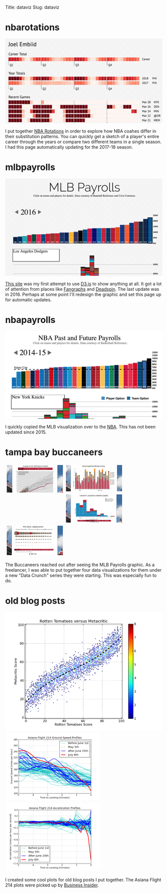 Title: dataviz
Slug: dataviz

# nbarotations

<center><a href="http://nbarotations.info/"><img src=../images/embiid.png></a></center>

I put together [NBA Rotations](http://nbarotations.info/) in order to explore how NBA coahes differ in their substitution patterns. You can quickly get a sketch of a player's entire career through the years or compare two different teams in a single season. I had this page automatically updating for the 2017-18 season.

# mlbpayrolls

<center><a href="http://mlbpayrolls.info/"><img src=../images/mlbpayrolls.png></a></center>

[This site](http://mlbpayrolls.info/) was my first attempt to use [D3.js](https://d3js.org/) to show anything at all. It got a lot of attention from places like [Fangraphs](https://www.fangraphs.com/blogs/link-visualizing-the-changes-in-mlb-payrolls/) and [Deadspin](https://deadspin.com/this-interactive-graphic-on-mlb-payrolls-is-amazing-1184880875). The last update was in 2016. Perhaps at some point I'll redesign the graphic and set this page up for automatic updates.

# nbapayrolls

<center><a href="../nbapayrolls"><img src=../images/nbapayrolls.png></a></center>

I quickly copied the MLB visualization over to the <a href="../nbapayrolls/">NBA</a>. This has not been updated since 2015.

# tampa bay buccaneers

<center>
<style>.imgrow {display: block;float: left;margin: 5px;}</style>
<div style="display: inline-block;">
<a href="../viz/bucs1/"><img src=../images/bucsdatacrunch_1.png width="180" class="imgrow"></a>
<a href="../viz/bucs2/"><img src=../images/bucsdatacrunch_3.png width="180" class="imgrow"></a>
<a href="../viz/bucs3/"><img src=../images/bucsdatacrunch_2.png width="180" class="imgrow"></a>
<a href="../viz/bucs4/"><img src=../images/bucsdatacrunch_4.png width="180" class="imgrow"></a>
</div>
</center>

The Buccaneers reached out after seeing the MLB Payrolls graphic. As a freelancer, I was able to put together four data visualizations for them under a new "Data Crunch" series they were starting. This was especially fun to do.

# old blog posts

<center><a href="../images/movieratings_scatter.png"><img src=../images/movieratings_scatter.png></a></center>

<center>
<div style="display: inline-block;">
<a href="../images/sfoflight_speed.png"><img src=../images/sfoflight_speed.png width="300" class="imgrow"></a>
<a href="../images/sfoflight_acceleration.png"><img src=../images/sfoflight_acceleration.png width="300" class="imgrow"></a>
</div>
</center>

I created some cool plots for old blog posts I put together. The Asiana Flight 214 plots were picked up by [Business Insider](http://www.businessinsider.com/asiana-flight-214-speed-chart-2013-7).
